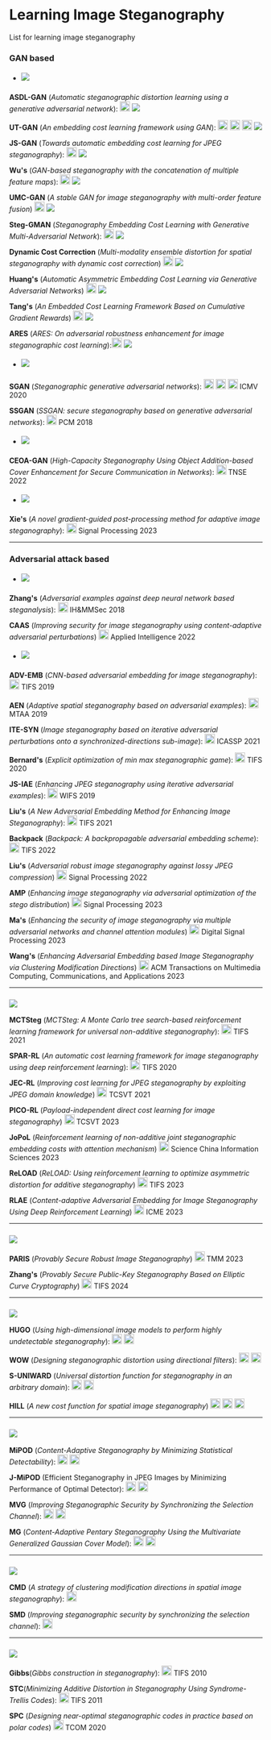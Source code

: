 # Learning Image Steganography
List for learning image steganography


### GAN based

* ##### ![](https://img.shields.io/badge/GAN%20based-Cost%20Learning-blue)

**ASDL-GAN** (*Automatic steganographic distortion learning using a generative adversarial network*): [<img src="https://github.com/FortAwesome/Font-Awesome/blob/6.x/svgs/regular/file-pdf.svg" alt="Code" width="20" height="20">](https://sci-hub.se/10.1109/lsp.2017.2745572) ![](https://img.shields.io/badge/SPL%2017-f1b800)

**UT-GAN** (*An embedding cost learning framework using GAN*): [<img src="https://github.com/FortAwesome/Font-Awesome/blob/6.x/svgs/regular/file-pdf.svg" alt="Code" width="20" height="20">](https://sci-hub.se/10.1109/tifs.2019.2922229) [<img src="https://github.com/FortAwesome/Font-Awesome/blob/6.x/svgs/brands/github.svg" alt="Code" width="20" height="20">](https://github.com/JianhuaYang001/spatial-image-steganography) [<img src="https://github.com/FortAwesome/Font-Awesome/blob/6.x/svgs/brands/github.svg" alt="Code" width="20" height="20">](https://github.com/TracyCuiq/UT-GAN) ![](https://img.shields.io/badge/TIFS%2019-f1b800)

**JS-GAN** (*Towards automatic embedding cost learning for JPEG steganography*): [<img src="https://github.com/FortAwesome/Font-Awesome/blob/6.x/svgs/regular/file-pdf.svg" alt="Code" width="20" height="20">](https://www.researchgate.net/profile/Jianhua-Yang-10/publication/334351310_Towards_Automatic_Embedding_Cost_Learning_for_JPEG_Steganography/links/5db59061299bf111d4d0c911/Towards-Automatic-Embedding-Cost-Learning-for-JPEG-Steganography.pdf) ![](https://img.shields.io/badge/MM%2019-f1b800)

**Wu's** (*GAN-based steganography with the concatenation of multiple feature maps*): [<img src="https://github.com/FortAwesome/Font-Awesome/blob/6.x/svgs/regular/file-pdf.svg" alt="Code" width="20" height="20">](https://books.google.ca/books?hl=en&lr=&id=h87YDwAAQBAJ&oi=fnd&pg=PA3&dq=GAN-based+steganography+with+the+concatenation+of+multiple+feature+maps&ots=wRZE6lES6b&sig=c5wEVP0VVk05H0Toshl7KuCDHXc#v=onepage&q=GAN-based%20steganography%20with%20the%20concatenation%20of%20multiple%20feature%20maps&f=false) ![](https://img.shields.io/badge/IWDW%2019-f1b800)

**UMC-GAN** (*A stable GAN for image steganography with multi-order feature fusion*) [<img src="https://github.com/FortAwesome/Font-Awesome/blob/6.x/svgs/regular/file-pdf.svg" alt="Code" width="20" height="20">](https://search.ebscohost.com/login.aspx?direct=true&profile=ehost&scope=site&authtype=crawler&jrnl=09410643&AN=158693857&h=KyqFSdSM2Z%2FwaVuorZqPqQ1kU6Go70Dl5YNA2X42h4coTsnsj1JzeBngomXvawllUHIGSWap9DmYC2l2UuCUQA%3D%3D&crl=f) ![](https://img.shields.io/badge/NCAA%2022-f1b800)

**Steg-GMAN** (*Steganography Embedding Cost Learning with Generative Multi-Adversarial Network*): [<img src="https://github.com/FortAwesome/Font-Awesome/blob/6.x/svgs/regular/file-pdf.svg" alt="Code" width="20" height="20">](https://ieeexplore.ieee.org/abstract/document/10265249/) ![](https://img.shields.io/badge/TIFS%2023-f1b800)

**Dynamic Cost Correction** (*Multi-modality ensemble distortion for spatial steganography with dynamic cost correction*) [<img src="https://github.com/FortAwesome/Font-Awesome/blob/6.x/svgs/regular/file-pdf.svg" alt="Code" width="20" height="20">](https://ieeexplore.ieee.org/abstract/document/10151943/) ![](https://img.shields.io/badge/TDSC%2023-f1b800)

**Huang's** (*Automatic Asymmetric Embedding Cost Learning via Generative Adversarial Networks*) [<img src="https://github.com/FortAwesome/Font-Awesome/blob/6.x/svgs/regular/file-pdf.svg" alt="Code" width="20" height="20">](https://dl.acm.org/doi/abs/10.1145/3581783.3612399) ![](https://img.shields.io/badge/MM%2023-f1b800)

**Tang's** (*An Embedded Cost Learning Framework Based on Cumulative Gradient Rewards*) [<img src="https://github.com/FortAwesome/Font-Awesome/blob/6.x/svgs/regular/file-pdf.svg" alt="Code" width="20" height="20">](https://link.springer.com/chapter/10.1007/978-981-99-9785-5_19) ![](https://img.shields.io/badge/AIS&P%2023-f1b800)

**ARES** (*ARES: On adversarial robustness enhancement for image steganographic cost learning*):[<img src="https://github.com/FortAwesome/Font-Awesome/blob/6.x/svgs/regular/file-pdf.svg" alt="Code" width="20" height="20">](https://ieeexplore.ieee.org/abstract/document/10398515/) ![](https://img.shields.io/badge/TMM%2024-f1b800)

* #####  ![](https://img.shields.io/badge/GAN%20based-Cover%20Generation-blue)
**SGAN** (*Steganographic generative adversarial networks*): [<img src="https://github.com/FortAwesome/Font-Awesome/blob/6.x/svgs/regular/file-pdf.svg" alt="Code" width="20" height="20">](https://arxiv.org/pdf/1703.05502) [<img src="https://github.com/FortAwesome/Font-Awesome/blob/6.x/svgs/brands/github.svg" alt="Code" width="20" height="20">](https://github.com/dvolkhonskiy/adversarial-steganography) [<img src="https://github.com/FortAwesome/Font-Awesome/blob/6.x/svgs/brands/github.svg" alt="Code" width="20" height="20">](https://github.com/YanLo/steganography_pytorch/tree/b060c048142fef26ccbae1b2cb2c77f5cd7f5387) ICMV 2020 

**SSGAN** (*SSGAN: secure steganography based on generative adversarial networks*): [<img src="https://github.com/FortAwesome/Font-Awesome/blob/6.x/svgs/regular/file-pdf.svg" alt="Code" width="20" height="20">](https://arxiv.org/pdf/1707.01613) PCM 2018

* #####  ![](https://img.shields.io/badge/GAN%20based-Cover%20Enhancement-blue)
**CEOA-GAN** (*High-Capacity Steganography Using Object Addition-based Cover Enhancement for Secure Communication in Networks*): [<img src="https://github.com/FortAwesome/Font-Awesome/blob/6.x/svgs/regular/file-pdf.svg" alt="Code" width="20" height="20">](https://ieeexplore.ieee.org/stamp/stamp.jsp?tp=&arnumber=9662244) TNSE 2022

* #####  ![](https://img.shields.io/badge/GAN%20based-Stego%20post%20processing-blue)
**Xie's** (*A novel gradient-guided post-processing method for adaptive image steganography*): [<img src="https://github.com/FortAwesome/Font-Awesome/blob/6.x/svgs/regular/file-pdf.svg" alt="Code" width="20" height="20">](https://strathprints.strath.ac.uk/83042/1/Xie_etal_SP_2022_A_novel_gradient_guided_post_processing_method_for_adaptive_image_steganography.pdf) Signal Processing 2023

------

### Adversarial attack based 

* ##### ![](https://img.shields.io/badge/Adversarial%20attack%20based-Adding%20perturbations-blue) 
**Zhang's** (*Adversarial examples against deep neural network based steganalysis*): [<img src="https://github.com/FortAwesome/Font-Awesome/blob/6.x/svgs/regular/file-pdf.svg" alt="Code" width="20" height="20">](https://sci-hub.se/10.1145/3206004.3206012) IH&MMSec 2018

**CAAS** (*Improving security for image steganography using content-adaptive adversarial perturbations*) [<img src="https://github.com/FortAwesome/Font-Awesome/blob/6.x/svgs/regular/file-pdf.svg" alt="Code" width="20" height="20">](https://link.springer.com/article/10.1007/s10489-022-04321-6) Applied Intelligence 2022

* ##### ![](https://img.shields.io/badge/Adversarial%20attack%20based-Adversarial%20embedding-blue) 

**ADV-EMB** (*CNN-based adversarial embedding for image steganography*): [<img src="https://github.com/FortAwesome/Font-Awesome/blob/6.x/svgs/regular/file-pdf.svg" alt="Code" width="20" height="20">](https://sci-hub.se/10.1109/tifs.2019.2891237) TIFS 2019

**AEN** (*Adaptive spatial steganography based on adversarial examples*): [<img src="https://github.com/FortAwesome/Font-Awesome/blob/6.x/svgs/regular/file-pdf.svg" alt="Code" width="20" height="20">](https://sci-hub.se/10.1007/s11042-019-07994-3) MTAA 2019

**ITE-SYN** (*Image steganography based on iterative adversarial perturbations onto a synchronized-directions sub-image*): [<img src="https://github.com/FortAwesome/Font-Awesome/blob/6.x/svgs/regular/file-pdf.svg" alt="Code" width="20" height="20">](https://sci-hub.se/10.1109/icassp39728.2021.9414055) ICASSP 2021

**Bernard's** (*Explicit optimization of min max steganographic game*): [<img src="https://github.com/FortAwesome/Font-Awesome/blob/6.x/svgs/regular/file-pdf.svg" alt="Code" width="20" height="20">](https://sci-hub.se/10.1109/tifs.2020.3021913) TIFS 2020

**JS-IAE** (*Enhancing JPEG steganography using iterative adversarial examples*): [<img src="https://github.com/FortAwesome/Font-Awesome/blob/6.x/svgs/regular/file-pdf.svg" alt="Code" width="20" height="20">](https://sci-hub.se/10.1109/wifs47025.2019.9035101) WIFS 2019

**Liu's** (*A New Adversarial Embedding Method for Enhancing Image Steganography*): [<img src="https://github.com/FortAwesome/Font-Awesome/blob/6.x/svgs/regular/file-pdf.svg" alt="Code" width="20" height="20">](https://ieeexplore.ieee.org/stamp/stamp.jsp?tp=&arnumber=9535158) TIFS 2021

**Backpack** (*Backpack: A backpropagable adversarial embedding scheme*): [<img src="https://github.com/FortAwesome/Font-Awesome/blob/6.x/svgs/regular/file-pdf.svg" alt="Code" width="20" height="20">](https://hal.science/hal-03760241/document) TIFS 2022

**Liu's** (*Adversarial robust image steganography against lossy JPEG compression*) [<img src="https://github.com/FortAwesome/Font-Awesome/blob/6.x/svgs/regular/file-pdf.svg" alt="Code" width="20" height="20">](https://www.sciencedirect.com/science/article/pii/S0165168422002079#sec0008) Signal Processing 2022

**AMP** (*Enhancing image steganography via adversarial optimization of the stego distribution*) [<img src="https://github.com/FortAwesome/Font-Awesome/blob/6.x/svgs/regular/file-pdf.svg" alt="Code" width="20" height="20">](https://www-sciencedirect-com.remotexs.ntu.edu.sg/science/article/pii/S0165168423002293/pdfft?md5=97096a63eb3b3fd369ca9d9542c9b1b9&pid=1-s2.0-S0165168423002293-main.pdf) Signal Processing 2023

**Ma's** (*Enhancing the security of image steganography via multiple adversarial networks and channel attention modules*) [<img src="https://github.com/FortAwesome/Font-Awesome/blob/6.x/svgs/regular/file-pdf.svg" alt="Code" width="20" height="20">](https://www.sciencedirect.com/science/article/pii/S1051200423002166#br0520) Digital Signal Processing 2023

**Wang's** (*Enhancing Adversarial Embedding based Image Steganography via Clustering Modification Directions*) [<img src="https://github.com/FortAwesome/Font-Awesome/blob/6.x/svgs/regular/file-pdf.svg" alt="Code" width="20" height="20">](https://dl.acm.org/doi/abs/10.1145/3603377) ACM Transactions on Multimedia Computing, Communications, and Applications 2023



------

### ![](https://img.shields.io/badge/Reinforcement%20learning%20based-blue) 

**MCTSteg** (*MCTSteg: A Monte Carlo tree search-based reinforcement learning framework for universal non-additive steganography*): [<img src="https://github.com/FortAwesome/Font-Awesome/blob/6.x/svgs/regular/file-pdf.svg" alt="Code" width="20" height="20">](https://arxiv.org/pdf/2103.13689) TIFS 2021

**SPAR-RL** (*An automatic cost learning framework for image steganography using deep reinforcement learning*): [<img src="https://github.com/FortAwesome/Font-Awesome/blob/6.x/svgs/regular/file-pdf.svg" alt="Code" width="20" height="20">](https://sci-hub.se/10.1109/tifs.2020.3025438) TIFS 2020

**JEC-RL** (*Improving cost learning for JPEG steganography by exploiting JPEG domain knowledge*) [<img src="https://github.com/FortAwesome/Font-Awesome/blob/6.x/svgs/regular/file-pdf.svg" alt="Code" width="20" height="20">](https://arxiv.org/pdf/2105.03867) TCSVT 2021

**PICO-RL** (*Payload-independent direct cost learning for image steganography*) [<img src="https://github.com/FortAwesome/Font-Awesome/blob/6.x/svgs/regular/file-pdf.svg" alt="Code" width="20" height="20">](https://ieeexplore.ieee.org/abstract/document/10178049/) TCSVT 2023

**JoPoL** (*Reinforcement learning of non-additive joint steganographic embedding costs with attention mechanism*) [<img src="https://github.com/FortAwesome/Font-Awesome/blob/6.x/svgs/regular/file-pdf.svg" alt="Code" width="20" height="20">](https://link.springer.com/article/10.1007/s11432-021-3453-5) Science China Information Sciences 2023

**ReLOAD** (*ReLOAD: Using reinforcement learning to optimize asymmetric distortion for additive steganography*) [<img src="https://github.com/FortAwesome/Font-Awesome/blob/6.x/svgs/regular/file-pdf.svg" alt="Code" width="20" height="20">](https://ieeexplore.ieee.org/abstract/document/10041967/) TIFS 2023

**RLAE** (*Content-adaptive Adversarial Embedding for Image Steganography Using Deep Reinforcement Learning*) [<img src="https://github.com/FortAwesome/Font-Awesome/blob/6.x/svgs/regular/file-pdf.svg" alt="Code" width="20" height="20">](https://ieeexplore.ieee.org/abstract/document/10219957/) ICME 2023


------

### ![](https://img.shields.io/badge/Provably%20secure%20steganography-blue) 

**PARIS** (*Provably Secure Robust Image Steganography*) [<img src="https://github.com/FortAwesome/Font-Awesome/blob/6.x/svgs/regular/file-pdf.svg" alt="Code" width="20" height="20">](https://ieeexplore.ieee.org/abstract/document/10306313/) TMM 2023

**Zhang's** (*Provably Secure Public-Key Steganography Based on Elliptic Curve Cryptography*) [<img src="https://github.com/FortAwesome/Font-Awesome/blob/6.x/svgs/regular/file-pdf.svg" alt="Code" width="20" height="20">](https://ieeexplore.ieee.org/abstract/document/10418202/) TIFS 2024

------
###  ![](https://img.shields.io/badge/Empirical%20cost%20function-blue) 

**HUGO** (*Using high-dimensional image models to perform highly undetectable steganography*): [<img src="https://github.com/FortAwesome/Font-Awesome/blob/6.x/svgs/regular/file-pdf.svg" alt="Code" width="20" height="20">](https://sci-hub.se/10.1007/978-3-642-16435-4_13) [<img src="https://github.com/FortAwesome/Font-Awesome/blob/6.x/svgs/brands/github.svg" alt="Code" width="20" height="20">](http://dde.binghamton.edu/download/stego_algorithms/download/HUGO_bounding_matlab.zip)

**WOW** (*Designing steganographic distortion using directional filters*): [<img src="https://github.com/FortAwesome/Font-Awesome/blob/6.x/svgs/regular/file-pdf.svg" alt="Code" width="20" height="20">](http://dde.binghamton.edu/vholub/pdf/WIFS12_Designing_Steganographic_Distortion_Using_Directional_Filters.pdf) [<img src="https://github.com/FortAwesome/Font-Awesome/blob/6.x/svgs/brands/github.svg" alt="Code" width="20" height="20">](http://dde.binghamton.edu/download/stego_algorithms/download/WOW_matlab.zip)

**S-UNIWARD** (*Universal distortion function for steganography in an arbitrary domain*): [<img src="https://github.com/FortAwesome/Font-Awesome/blob/6.x/svgs/regular/file-pdf.svg" alt="Code" width="20" height="20">](http://dde.binghamton.edu/vholub/pdf/EURASIP14_Universal_Distortion_Function_for_Steganography_in_an_Arbitrary_Domain.pdf) [<img src="https://github.com/FortAwesome/Font-Awesome/blob/6.x/svgs/brands/github.svg" alt="Code" width="20" height="20">](http://dde.binghamton.edu/download/stego_algorithms/download/S-UNIWARD_matlab.zip)

**HILL** (*A new cost function for spatial image steganography*) [<img src="https://github.com/FortAwesome/Font-Awesome/blob/6.x/svgs/regular/file-pdf.svg" alt="Code" width="20" height="20">](https://sci-hub.se/10.1109/icip.2014.7025854) [<img src="https://github.com/FortAwesome/Font-Awesome/blob/6.x/svgs/brands/github.svg" alt="Code" width="20" height="20">](https://github.com/daniellerch/stegolab/tree/master/HILL)  [<img src="https://github.com/FortAwesome/Font-Awesome/blob/6.x/svgs/brands/github.svg" alt="Code" width="20" height="20">](https://github.com/TracyCuiq/Hill-python)

------

###  ![](https://img.shields.io/badge/Modeling%20based-blue) 

**MiPOD** (*Content-Adaptive Steganography by Minimizing Statistical Detectability*): [<img src="https://github.com/FortAwesome/Font-Awesome/blob/6.x/svgs/regular/file-pdf.svg" alt="Code" width="20" height="20">](http://ws.binghamton.edu/fridrich/Research/MiPOD.pdf) [<img src="https://github.com/FortAwesome/Font-Awesome/blob/6.x/svgs/brands/github.svg" alt="Code" width="20" height="20">](http://dde.binghamton.edu/download/stego_algorithms/download/MiPOD_matlab.zip)

**J-MiPOD** (Efficient Steganography in JPEG Images by Minimizing Performance of Optimal Detector): [<img src="https://github.com/FortAwesome/Font-Awesome/blob/6.x/svgs/regular/file-pdf.svg" alt="Code" width="20" height="20">](https://ieeexplore.ieee.org/stamp/stamp.jsp?tp=&arnumber=9534894) [<img src="https://github.com/FortAwesome/Font-Awesome/blob/6.x/svgs/brands/github.svg" alt="Code" width="20" height="20">](https://codeocean.com/capsule/7800700/tree/v2)

**MVG** (*Improving Steganographic Security by Synchronizing the Selection Channel*): [<img src="https://github.com/FortAwesome/Font-Awesome/blob/6.x/svgs/regular/file-pdf.svg" alt="Code" width="20" height="20">](http://dde.binghamton.edu/kodovsky/pdf/ICASSP2013_Multivariate_Gaussian_model.pdf) [<img src="https://github.com/FortAwesome/Font-Awesome/blob/6.x/svgs/brands/github.svg" alt="Code" width="20" height="20">](http://dde.binghamton.edu/download/stego_algorithms/download/MVG_matlab.zip)

**MG** (*Content-Adaptive Pentary Steganography Using the Multivariate Generalized Gaussian Cover Model*): [<img src="https://github.com/FortAwesome/Font-Awesome/blob/6.x/svgs/regular/file-pdf.svg" alt="Code" width="20" height="20">](http://dde.binghamton.edu/vsedighi/pdf/SPIE2015_Content_Adaptive_Pentary_Steganography_Using_The_Multivariate_Generalized_Gaussian_Cover_Model.pdf) [<img src="https://github.com/FortAwesome/Font-Awesome/blob/6.x/svgs/brands/github.svg" alt="Code" width="20" height="20">](http://dde.binghamton.edu/download/stego_algorithms/download/MG_matlab.zip)

------

###  ![](https://img.shields.io/badge/Modification%20synchronizing-blue) 

**CMD** (*A strategy of clustering modification directions in spatial image steganography*): [<img src="https://github.com/FortAwesome/Font-Awesome/blob/6.x/svgs/regular/file-pdf.svg" alt="Code" width="20" height="20">](https://sci-hub.se/10.1109/tifs.2015.2434600)

**SMD** (*Improving steganographic security by synchronizing the selection channel*): [<img src="https://github.com/FortAwesome/Font-Awesome/blob/6.x/svgs/regular/file-pdf.svg" alt="Code" width="20" height="20">](https://sci-hub.se/10.1145/2756601.2756620)

------

###  ![](https://img.shields.io/badge/Practical%20embedding-blue) 

**Gibbs**(*Gibbs construction in steganography*): [<img src="https://github.com/FortAwesome/Font-Awesome/blob/6.x/svgs/regular/file-pdf.svg" alt="Code" width="20" height="20">](https://ieeexplore.ieee.org/stamp/stamp.jsp?tp=&arnumber=5580091) TIFS 2010

**STC**(*Minimizing Additive Distortion in Steganography Using Syndrome-Trellis Codes*): [<img src="https://github.com/FortAwesome/Font-Awesome/blob/6.x/svgs/regular/file-pdf.svg" alt="Code" width="20" height="20">](https://sci-hub.se/10.1109/tifs.2011.2134094) TIFS 2011

**SPC** (*Designing near-optimal steganographic codes in practice based on polar codes*) [<img src="https://github.com/FortAwesome/Font-Awesome/blob/6.x/svgs/regular/file-pdf.svg" alt="Code" width="20" height="20">](http://home.ustc.edu.cn/~zh2991/20TCOM_SPC/2020%20TCOM%20Designing%20Near-Optimal%20Steganographic%20Codes%20in%20Practice%20Based%20on%20Polar%20Codes.pdf) TCOM 2020







